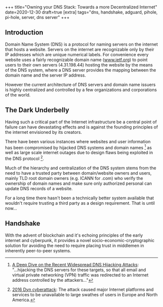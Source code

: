 +++
title="Owning your DNS Stack: Towards a more Decentralized Internet"
date=2020-12-30
draft=true
[extra]
tags="dns, handshake, adguard, pihole, pi-hole, server, dns server"
+++

## Introduction

Domain Name System (DNS) is a protocol for naming servers on the internet that hosts
a website. Servers on the internet are recognizable only by their IP addresses
which are unique numerical labels. For convenience every website uses a
fairly recognizable domain name (www.ietf.org) to
point users to their own servers (4.31.198.44) hosting the website by the means
of the DNS system, where a DNS server provides the mapping between the domain
name and the server IP address.

However the current architecture of DNS servers and domain name issuers is highly 
centralized and controlled by a few organizations and corporations of the world.

<!-- more -->

## The Dark Underbelly

Having such a critical part of the Internet infrastructure be a central point
of failure can have devastating effects and is against the founding principles
of the internet envisioned by its creators.

There have been various instances where websites and user information has been 
compromised by hijacked DNS systems and domain names [^fn-1] as well as large scale
internet outages due to design flaws being exploited in the DNS protocol [^fn-2].

Much of the hierarchy and centralization of the DNS system stems from the need to
have a trusted party between domain/website owners and users, mainly TLD root domain
owners (e.g. ICANN for .com) who verify the ownership of domain names and make sure
only authorized personal can update DNS records of a website.

For a long time there hasn't been a technically better system available that wouldn't
require trusting a third party as a design requirement. That is until now...

## Handshake

With the advent of blockchain and it's echoing principles of the early internet
and cyberpunk, it provides a novel socio-economic-cryptographic solution for avoiding
the need to require placing trust in middlemen in inherently peer-to-peer systems.



[^fn-1]: [A Deep Dive on the Recent Widespread DNS Hijacking Attacks][1]:
    "...hijacking the DNS servers for these targets, so that all email and virtual private networking (VPN) traffic was redirected to an Internet address controlled by the attackers..."

[^fn-2]: [2016 Dyn cyberattack][2]: The attack caused major Internet platforms and services to be unavailable to large swathes of users in Europe and North America.

[1]: https://krebsonsecurity.com/2019/02/a-deep-dive-on-the-recent-widespread-dns-hijacking-attacks/
[2]: https://en.wikipedia.org/wiki/2016_Dyn_cyberattack

